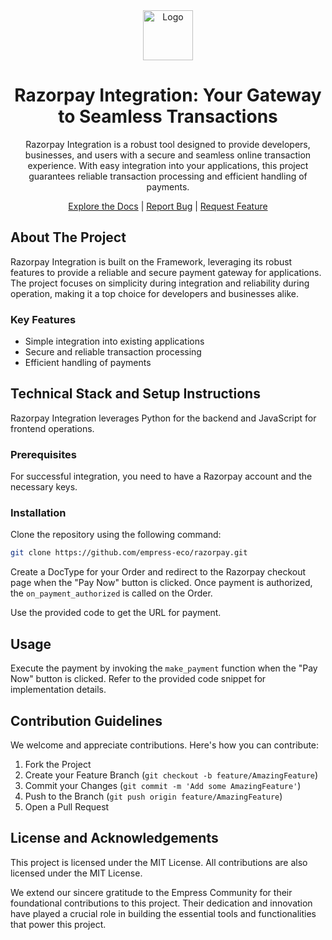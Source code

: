 
<div align="center">

<img src="https://grow.empress.eco/uploads/default/original/2X/1/1f1e1044d3864269d2a613577edb9763890422ab.png" alt="Logo" width="80" height="80">

# Razorpay Integration: Your Gateway to Seamless Transactions


Razorpay Integration is a robust tool designed to provide developers, businesses, and users with a secure and seamless online transaction experience. With easy integration into your applications, this project guarantees reliable transaction processing and efficient handling of payments.

[Explore the Docs](https://empress.eco/) | [Report Bug](https://github.com/empress-eco/razorpay/issues) | [Request Feature](https://github.com/empress-eco/razorpay/issues)

</div>





## About The Project
Razorpay Integration is built on the Framework, leveraging its robust features to provide a reliable and secure payment gateway for applications. The project focuses on simplicity during integration and reliability during operation, making it a top choice for developers and businesses alike.

### Key Features
* Simple integration into existing applications
* Secure and reliable transaction processing
* Efficient handling of payments

## Technical Stack and Setup Instructions

Razorpay Integration leverages Python for the backend and JavaScript for frontend operations.

### Prerequisites
For successful integration, you need to have a Razorpay account and the necessary keys.

### Installation
Clone the repository using the following command:
```sh
git clone https://github.com/empress-eco/razorpay.git
```
Create a DocType for your Order and redirect to the Razorpay checkout page when the "Pay Now" button is clicked. Once payment is authorized, the `on_payment_authorized` is called on the Order.

Use the provided code to get the URL for payment.

## Usage
Execute the payment by invoking the `make_payment` function when the "Pay Now" button is clicked. Refer to the provided code snippet for implementation details.

## Contribution Guidelines
We welcome and appreciate contributions. Here's how you can contribute:

1. Fork the Project
2. Create your Feature Branch (`git checkout -b feature/AmazingFeature`)
3. Commit your Changes (`git commit -m 'Add some AmazingFeature'`)
4. Push to the Branch (`git push origin feature/AmazingFeature`)
5. Open a Pull Request

## License and Acknowledgements
This project is licensed under the MIT License. All contributions are also licensed under the MIT License.

We extend our sincere gratitude to the Empress Community for their foundational contributions to this project. Their dedication and innovation have played a crucial role in building the essential tools and functionalities that power this project.
